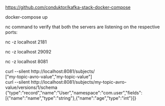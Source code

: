 https://github.com/conduktor/kafka-stack-docker-compose

docker-compose up

nc command to verify that both the servers are listening on the respective ports:

nc -z localhost 2181

nc -z localhost 29092

nc -z localhost 8081

curl --silent http://localhost:8081/subjects/                      
["my-topic-avro-value","my-topic-value"]                                                                                                                                     
curl --silent http://localhost:8081/subjects/my-topic-avro-value/versions/1/schema
{"type":"record","name":"User","namespace":"com.user","fields":[{"name":"name","type":"string"},{"name":"age","type":"int"}]}